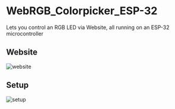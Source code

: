 ﻿# WebRGB_Colorpicker_ESP-32
Lets you control an RGB LED via Website, all running on an ESP-32 microcontroller

## Website
![website](https://github.com/Saibotllonk/WebRGB_Colorpicker_ESP-32/assets/135107207/03078467-76ae-43e8-a77a-15b715557f5d)

## Setup
![setup](https://github.com/Saibotllonk/WebRGB_Colorpicker_ESP-32/assets/135107207/ee2d280d-a27e-4b04-b82b-9932a4697add)

